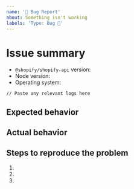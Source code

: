```yaml
---
name: '🐛 Bug Report'
about: Something isn't working
labels: 'Type: Bug 🐛'
---
```


# Issue summary

<!--

Write a short description of the issue here. Please provide any details or logs that
can help us debug it.

To increase logging, change these settings when calling shopifyApi:
  logger: {
    level: LogSeverity.Debug,
    httpRequests: true, // if the error seems to be related to requests
  }

Learn more: https://github.com/Shopify/shopify-api-js/blob/main/docs/reference/shopifyApi.md#logger

-->

- `@shopify/shopify-api` version:
- Node version:
- Operating system:

```
// Paste any relevant logs here
```

## Expected behavior

<!-- What do you think should happen? -->

## Actual behavior

<!-- What actually happens? -->

## Steps to reproduce the problem

1.
1.
1.
